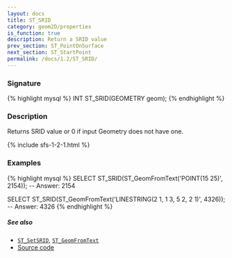 ```yaml
---
layout: docs
title: ST_SRID
category: geom2D/properties
is_function: true
description: Return a SRID value
prev_section: ST_PointOnSurface
next_section: ST_StartPoint
permalink: /docs/1.2/ST_SRID/
---
```


### Signature

{% highlight mysql %}
INT ST_SRID(GEOMETRY geom);
{% endhighlight %}

### Description

Returns SRID value or 0 if input Geometry does not have one.

{% include sfs-1-2-1.html %}

### Examples

{% highlight mysql %}
SELECT ST_SRID(ST_GeomFromText('POINT(15 25)', 2154));
-- Answer: 2154

SELECT ST_SRID(ST_GeomFromText('LINESTRING(2 1, 1 3, 5 2, 2 1)',
               4326));
-- Answer: 4326
{% endhighlight %}

##### See also

* [`ST_SetSRID`](../ST_SetSRID),
[`ST_GeomFromText`](../ST_GeomFromText)
* <a href="https://github.com/orbisgis/h2gis/blob/master/h2spatial/src/main/java/org/h2gis/h2spatial/internal/function/spatial/properties/ST_SRID.java" target="_blank">Source code</a>